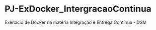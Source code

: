# PJ-ExDocker_IntergracaoContinua
Exercício de Docker na matéria Integração e Entrega Contínua - DSM

